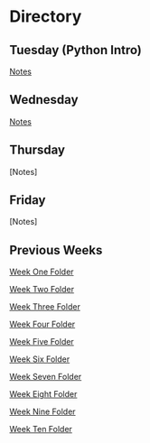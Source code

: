 # **Directory**

## **Tuesday** (Python Intro)

[Notes](11.2-11.6/Tue-PythonBasics.md)

## **Wednesday**

[Notes](11.2-11.6/Wed-PythonBasics2.md)

## **Thursday**

[Notes]

## **Friday**

[Notes]

## **Previous Weeks**

[Week One Folder](https://github.com/ALW93/App-Academy/tree/master/7.13-7.17)

[Week Two Folder](https://github.com/ALW93/App-Academy/tree/master/7.20-7.24)

[Week Three Folder](https://github.com/ALW93/App-Academy/tree/master/7.27-7.31s)

[Week Four Folder](https://github.com/ALW93/App-Academy/tree/master/8.3-8.7)

[Week Five Folder](https://github.com/ALW93/App-Academy/tree/master/8.10-8.14)

[Week Six Folder](https://github.com/ALW93/App-Academy/tree/master/8.17-8.21)

[Week Seven Folder](https://github.com/ALW93/App-Academy/tree/master/8.24-8.28)

[Week Eight Folder](https://github.com/ALW93/App-Academy/tree/master/8.31-9.4)

[Week Nine Folder](https://github.com/ALW93/App-Academy/tree/master/9.8-9.11)

[Week Ten Folder](https://github.com/ALW93/App-Academy/tree/master/9.14-9.18)
